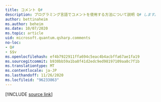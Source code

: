 ```yaml
---
title: コメント Q#
description: プログラミング言語でコメントを使用する方法について説明 Q# します。
author: bettinaheim
ms.author: beheim
ms.date: 10/07/2020
ms.topic: article
uid: microsoft.quantum.qsharp.comments
no-loc:
- Q#
- $$v
ms.openlocfilehash: ef4b7922911ffa694c5eac4b4acbffa67ae1fa19
ms.sourcegitcommit: b930bb59a1ba8f41d2edc9ed98197109aa8c7f1b
ms.translationtype: MT
ms.contentlocale: ja-JP
ms.lasthandoff: 11/26/2020
ms.locfileid: "96233863"
---
```

<!-- 
# Comments in Q#
-->

[!INCLUDE [source link](~/includes/qsharp-language/Specifications/Language/1_ProgramStructure/7_comments.md)]

